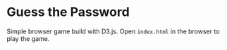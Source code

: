 # Guess the Password

Simple browser game build with D3.js. Open `index.html` in the browser to play the game.
